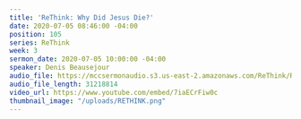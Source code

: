 ```yaml
---
title: 'ReThink: Why Did Jesus Die?'
date: 2020-07-05 08:46:00 -04:00
position: 105
series: ReThink
week: 3
sermon_date: 2020-07-05 10:00:00 -04:00
speaker: Denis Beausejour
audio_file: https://mccsermonaudio.s3.us-east-2.amazonaws.com/ReThink/ReThink-+Why+Did+Jesus+Die.mp3
audio_file_length: 31218814
video_url: https://www.youtube.com/embed/7iaECrFiw0c
thumbnail_image: "/uploads/RETHINK.png"
---
```


